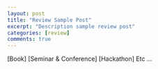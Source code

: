 ```yaml
---
layout: post
title: "Review Sample Post"
excerpt: "Description sample review post"
categories: [review]
comments: true
---
```


[Book]
[Seminar & Conference]
[Hackathon]
Etc ...
